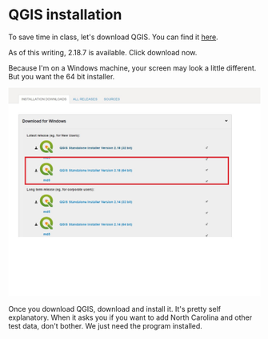 # QGIS installation

To save time in class, let's download QGIS. You can find it [here](http://www.qgis.org/en/site/). 

As of this writing, 2.18.7 is available. Click download now. 

Because I'm on a Windows machine, your screen may look a little different. But you want the 64 bit installer. 

![Here's what you want.](/qgis1.jpg)

Once you download QGIS, download and install it. It's pretty self explanatory. When it asks you if you want to add North Carolina and other test data, don't bother. We just need the program installed. 
